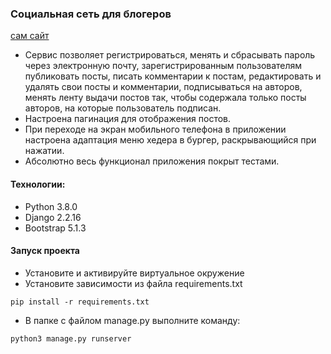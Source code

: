 ### Социальная сеть для блогеров
[сам сайт](http://orel333.pythonanywhere.com/)
- Сервис позволяет регистрироваться, менять и сбрасывать пароль через электронную почту, зарегистрированным пользователям публиковать посты, писать комментарии к постам, редактировать и удалять свои посты и комментарии, подписываться на авторов, менять ленту выдачи постов так, чтобы содержала только посты авторов, на которые пользователь подписан.
- Настроена пагинация для отображения постов.
- При переходе на экран мобильного телефона в приложении настроена адаптация меню хедера в бургер, раскрывающийся при нажатии.
- Абсолютно весь функционал приложения покрыт тестами.

#### Технологии:
- Python 3.8.0
- Django 2.2.16
- Bootstrap 5.1.3

#### Запуск проекта
- Установите и активируйте виртуальное окружение
- Установите зависимости из файла requirements.txt
```
pip install -r requirements.txt
``` 
- В папке с файлом manage.py выполните команду:
```
python3 manage.py runserver
```

